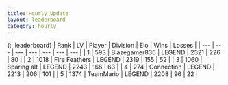 ```yaml
---
title: Hourly Update
layout: leaderboard
category: hourly
---
```


{: .leaderboard}
| Rank | LV | Player | Division | Elo | Wins | Losses |
| --- | --- | --- | --- | --- | --- | --- |
| <span data-change="0">1</span> | 593 | <span title="ID: 454722">Blazegamer836</span> | LEGEND | <span data-change="0">2321</span> | <span data-change="0">226</span> | <span data-change="0">80</span> |
| <span data-change="0">2</span> | 1018 | <span title="ID: 357425">Fire Feathers</span> | LEGEND | <span data-change="0">2319</span> | <span data-change="0">155</span> | <span data-change="0">52</span> |
| <span data-change="0">3</span> | 1060 | <span title="ID: 203132">Sparing alt</span> | LEGEND | <span data-change="0">2243</span> | <span data-change="0">166</span> | <span data-change="0">63</span> |
| <span data-change="0">4</span> | 274 | <span title="ID: 539711">Connection</span> | LEGEND | <span data-change="0">2213</span> | <span data-change="0">206</span> | <span data-change="0">101</span> |
| <span data-change="0">5</span> | 1374 | <span title="ID: 164871">TeamMario</span> | LEGEND | <span data-change="0">2208</span> | <span data-change="0">96</span> | <span data-change="0">22</span> |